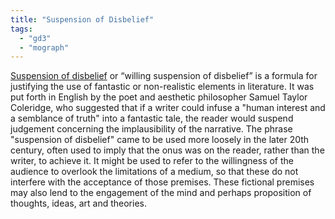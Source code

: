 ```yaml
---
title: "Suspension of Disbelief"
tags:
  - "gd3"
  - "mograph"
---
```


[Suspension of disbelief][sod] or “willing suspension of disbelief” is a formula for justifying the use of fantastic or non-realistic elements in literature. It was put forth in English by the poet and aesthetic philosopher Samuel Taylor Coleridge, who suggested that if a writer could infuse a "human interest and a semblance of truth" into a fantastic tale, the reader would suspend judgement concerning the implausibility of the narrative. The phrase "suspension of disbelief" came to be used more loosely in the later 20th century, often used to imply that the onus was on the reader, rather than the writer, to achieve it. It might be used to refer to the willingness of the audience to overlook the limitations of a medium, so that these do not interfere with the acceptance of those premises. These fictional premises may also lend to the engagement of the mind and perhaps proposition of thoughts, ideas, art and theories.

[sod]: http://en.wikipedia.org/wiki/Suspension_of_disbelief

